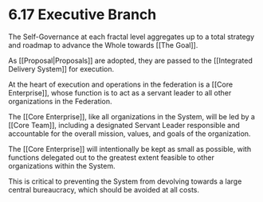 # 6.17 Executive Branch
The Self-Governance at each fractal level aggregates up to a total strategy and roadmap to advance the Whole towards [[The Goal]]. 

As [[Proposal|Proposals]] are adopted, they are passed to the [[Integrated Delivery System]] for execution. 

At the heart of execution and operations in the federation is a [[Core Enterprise]], whose function is to act as a servant leader to all other organizations in the Federation.

The [[Core Enterprise]], like all organizations in the System, will be led by a [[Core Team]], including a designated Servant Leader responsible and accountable for the overall mission, values, and goals of the organization.

The [[Core Enterprise]] will intentionally be kept as small as possible, with functions delegated out to the greatest extent feasible to other organizations within the System.  

This is critical to preventing the System from devolving towards a large central bureaucracy, which should be avoided at all costs. 
